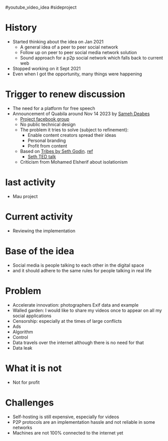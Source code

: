 #youtube_video_idea #sideproject

# History
+ Started thinking about the idea on Jan 2021
  + A general idea of a peer to peer social network
  + Follow up on peer to peer social media network solution
  + Sound approach for a p2p social network which falls back to current web
+ Stopped working on it Sept 2021
+ Even when I got the opportunity, many things were happening

# Trigger to renew discussion
+ The need for a platform for free speech
+ Announcement of Quabila around Nov 14 2023 by [Sameh Deabes](https://www.facebook.com/sameh.serag.deabes)
  + [Project facebook group](https://www.facebook.com/groups/qabilahdotcom)
  + No public technical design
  + The problem it tries to solve (subject to refinement):
    + Enable content creators spread their ideas
    + Personal branding
    + Profit from content
  + Based on [Tribes by Seth Godin](https://www.amazon.de/-/en/Seth-Godin/dp/1591842336). [ref](https://www.facebook.com/groups/qabilahdotcom/posts/1152875932354938)
    + [Seth TED talk](https://www.youtube.com/watch?v=589tH-wtCak)
  + Criticism from Mohamed Elsherif about isolationism 

# last activity
+ Mau project

# Current activity
+ Reviewing the implementation

# Base of the idea
+ Social media is people talking to each other in the digital space
+ and it should adhere to the same rules for people talking in real life

# Problem
+ Accelerate innovation: photographers Exif data and example
+ Walled garden: I would like to share my videos once to appear on all my social applications
+ Censorship: especially at the times of large conflicts
+ Ads
+ Algorithm
+ Control
+ Data travels over the internet although there is no need for that
+ Data leak

# What it is not
+ Not for profit

# Challenges
+ Self-hosting is still expensive, especially for videos
+ P2P protocols are an implementation hassle and not reliable in some networks
+ Machines are not 100% connected to the internet yet